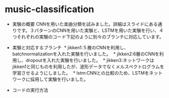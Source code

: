 # music-classification

* 実験の概要
CNNを用いた楽曲分類を試みました。詳細はスライドにある通りです。３パターンのCNNを用いた実験と、LSTMを用いた実験を行い、４つそれぞれの実験のコード下記のように別々のブランチに対応しています。

* 実験と対応するブランチ
  * jikken1:５層のCNNを利用し、batchnormalizationを入れた実験を行いました。
  * jikken2:6層のCNNを利用し、dropoutを入れた実験を行いました。
  * jikken3:ネットワークはjikken1と同じものを利用したが、波形データでなくメルスペクトログラムを学習させるようにしました。
  * lstm:CNNとの比較のため、LSTMをネットワークに採用して実験を行いました。
  
* コードの実行方法
